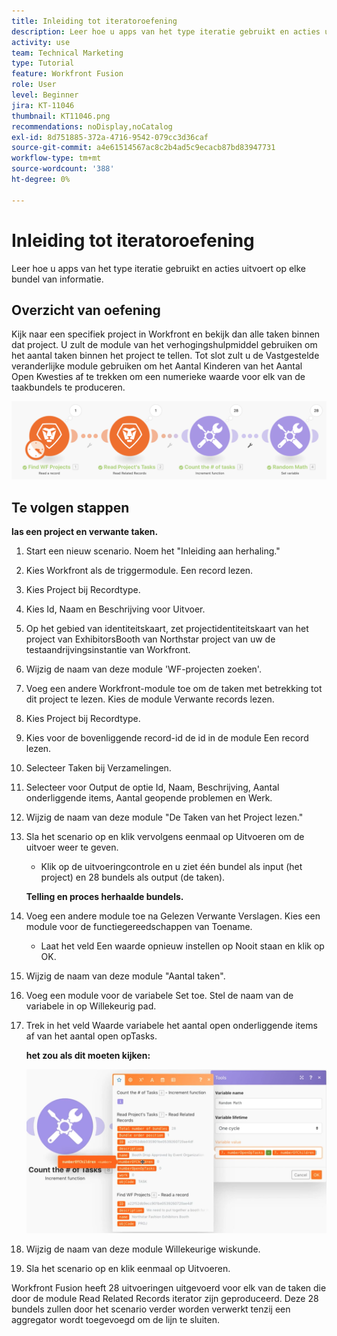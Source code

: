 ```yaml
---
title: Inleiding tot iteratoroefening
description: Leer hoe u apps van het type iteratie gebruikt en acties uitvoert op elke bundel van informatie.
activity: use
team: Technical Marketing
type: Tutorial
feature: Workfront Fusion
role: User
level: Beginner
jira: KT-11046
thumbnail: KT11046.png
recommendations: noDisplay,noCatalog
exl-id: 8d751885-372a-4716-9542-079cc3d36caf
source-git-commit: a4e61514567ac8c2b4ad5c9ecacb87bd83947731
workflow-type: tm+mt
source-wordcount: '388'
ht-degree: 0%

---
```


# Inleiding tot iteratoroefening

Leer hoe u apps van het type iteratie gebruikt en acties uitvoert op elke bundel van informatie.

## Overzicht van oefening

Kijk naar een specifiek project in Workfront en bekijk dan alle taken binnen dat project. U zult de module van het verhogingshulpmiddel gebruiken om het aantal taken binnen het project te tellen. Tot slot zult u de Vastgestelde veranderlijke module gebruiken om het Aantal Kinderen van het Aantal Open Kwesties af te trekken om een numerieke waarde voor elk van de taakbundels te produceren.

![ Inleiding aan iteratorBeeld 1 ](../12-exercises/assets/introduction-to-iterators-walkthrough-1.png)

## Te volgen stappen

**las een project en verwante taken.**

1. Start een nieuw scenario. Noem het &quot;Inleiding aan herhaling.&quot;
1. Kies Workfront als de triggermodule. Een record lezen.
1. Kies Project bij Recordtype.
1. Kies Id, Naam en Beschrijving voor Uitvoer.
1. Op het gebied van identiteitskaart, zet projectidentiteitskaart van het project van ExhibitorsBooth van Northstar project van uw de testaandrijvingsinstantie van Workfront.
1. Wijzig de naam van deze module &#39;WF-projecten zoeken&#39;.
1. Voeg een andere Workfront-module toe om de taken met betrekking tot dit project te lezen. Kies de module Verwante records lezen.
1. Kies Project bij Recordtype.
1. Kies voor de bovenliggende record-id de id in de module Een record lezen.
1. Selecteer Taken bij Verzamelingen.
1. Selecteer voor Output de optie Id, Naam, Beschrijving, Aantal onderliggende items, Aantal geopende problemen en Werk.
1. Wijzig de naam van deze module &quot;De Taken van het Project lezen.&quot;
1. Sla het scenario op en klik vervolgens eenmaal op Uitvoeren om de uitvoer weer te geven.

   + Klik op de uitvoeringcontrole en u ziet één bundel als input (het project) en 28 bundels als output (de taken).

   **Telling en proces herhaalde bundels.**

1. Voeg een andere module toe na Gelezen Verwante Verslagen. Kies een module voor de functiegereedschappen van Toename.

   + Laat het veld Een waarde opnieuw instellen op Nooit staan en klik op OK.

1. Wijzig de naam van deze module &quot;Aantal taken&quot;.
1. Voeg een module voor de variabele Set toe. Stel de naam van de variabele in op Willekeurig pad.
1. Trek in het veld Waarde variabele het aantal open onderliggende items af van het aantal open opTasks.

   **het zou als dit moeten kijken:**

   ![ Inleiding aan iteratorBeeld 2 ](../12-exercises/assets/introduction-to-iterators-walkthrough-2.png)

1. Wijzig de naam van deze module Willekeurige wiskunde.
1. Sla het scenario op en klik eenmaal op Uitvoeren.

Workfront Fusion heeft 28 uitvoeringen uitgevoerd voor elk van de taken die door de module Read Related Records iterator zijn geproduceerd. Deze 28 bundels zullen door het scenario verder worden verwerkt tenzij een aggregator wordt toegevoegd om de lijn te sluiten.

